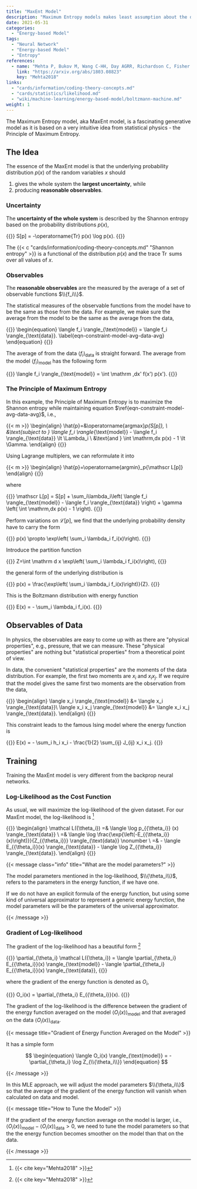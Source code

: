 ```yaml
---
title: "MaxEnt Model"
description: "Maximum Entropy models makes least assumption about the data"
date: 2021-05-31
categories:
  - "Energy-based Model"
tags:
  - "Neural Network"
  - "Energy-based Model"
  - "Entropy"
references:
  - name: "Mehta P, Bukov M, Wang C-HH, Day AGRR, Richardson C, Fisher CK, et al. A high-bias, low-variance introduction to Machine Learning for physicists. Phys Rep. 2018;810: 122. doi:10.1016/j.physrep.2019.03.001"
    link: "https://arxiv.org/abs/1803.08823"
    key: "Mehta2018"
links:
  - "cards/information/coding-theory-concepts.md"
  - "cards/statistics/likelihood.md"
  - "wiki/machine-learning/energy-based-model/boltzmann-machine.md"
weight: 1
---
```


The Maximum Entropy model, aka MaxEnt model, is a fascinating generative model as it is based on a very intuitive idea from statistical physics - the Principle of Maximum Entropy.

## The Idea

The essence of the MaxEnt model is that the underlying probability distribution $p(x)$ of the random variables $x$ should

1. gives the whole system the **largest uncertainty**, while
2. producing **reasonable observables**.

### Uncertainty

The **uncertainty of the whole system** is described by the Shannon entropy based on the probability distributions $p(x)$,

{{<m>}}
S[p] = -\operatorname{Tr} p(x) \log p(x).
{{</m>}}

The {{< c "cards/information/coding-theory-concepts.md" "Shannon entropy" >}} is a functional of the distribution $p(x)$ and the trace $\operatorname{Tr}$ sums over all values of $x$.

### Observables

The **reasonable observables** are the measured by the average of a set of observable functions $\\{f_i\\}$.

The statistical measures of the observable functions from the model have to be the same as those from the data. For example, we make sure the average from the model to be the same as the average from the data,

{{<m>}}
\begin{equation}
\langle f_i \rangle_{\text{model}} = \langle f_i \rangle_{\text{data}}.
\label{eqn-constraint-model-avg-data-avg}
\end{equation}
{{</m>}}

The average of from the data $\langle f_i \rangle_{\text{data}}$ is straight forward. The average from the model $\langle f_i \rangle_{\text{model}}$ has the following form

{{<m>}}
\langle f_i \rangle_{\text{model}} = \int \mathrm \,dx' f(x') p(x').
{{</m>}}

### The Principle of Maximum Entropy

In this example, the Principle of Maximum Entropy is to maximize the Shannon entropy while maintaining equation $\ref{eqn-constraint-model-avg-data-avg}$, i.e.,

{{< m >}}
\begin{align}
\hat{p}=&\operatorname{argmax}_p{S[p]}, \\
&\text{subject to } \langle f_i \rangle_{\text{model}} - \langle f_i \rangle_{\text{data}} \lt \Lambda_i \\
&\text{and } \int \mathrm\,dx p(x) - 1 \lt \Gamma.
\end{align}
{{</m>}}


Using Lagrange multiplers, we can reformulate it into

{{< m >}}
\begin{align}
\hat{p}=\operatorname{argmin}_p{\mathscr L[p]}
\end{align}
{{</m>}}

where

{{<m>}}
\mathscr L[p] = S[p] + \sum_i\lambda_i\left( \langle f_i \rangle_{\text{model}} - \langle f_i \rangle_{\text{data}} \right) + \gamma \left( \int \mathrm\,dx p(x) - 1 \right).
{{</m>}}

Perform variations on $\mathscr L[p]$, we find that the underlying probability density have to carry the form

{{<m>}}
p(x) \propto \exp\left( \sum_i \lambda_i f_i(x)\right).
{{</m>}}

Introduce the partition function

{{<m>}}
Z=\int \mathrm d x \exp\left( \sum_i \lambda_i f_i(x)\right),
{{</m>}}

the general form of the underlying distribution is

{{<m>}}
p(x) = \frac{\exp\left( \sum_i \lambda_i f_i(x)\right)}{Z}.
{{</m>}}

This is the Boltzmann distribution with energy function

{{<m>}}
E(x) = - \sum_i \lambda_i f_i(x).
{{</m>}}


## Observables of Data

In physics, the observables are easy to come up with as there are "physical properties", e.g., pressure, that we can measure. These "physical properties" are nothing but "statistical properties" from a theoretical point of view.

In data, the convenient "statistical properties" are the moments of the data distribution. For example, the first two moments are $x_i$ and $x_i x_j$. If we require that the model gives the same first two moments are the observation from the data,

{{<m>}}
\begin{align}
\langle x_i \rangle_{\text{model}} &= \langle x_i \rangle_{\text{data}}\\
\langle x_i x_j \rangle_{\text{model}} &= \langle x_i x_j \rangle_{\text{data}}.
\end{align}
{{</m>}}

This constraint leads to the famous Ising model where the energy function is

{{<m>}}
E(x) = - \sum_i h_i x_i - \frac{1}{2} \sum_{ij} J_{ij} x_i x_j.
{{</m>}}


## Training

Training the MaxEnt model is very different from the backprop neural networks.

### Log-Likelihood as the Cost Function

As usual, we will maximize the log-likelihood of the given dataset. For our MaxEnt model, the log-likelihood is [^Mehta2018]

{{<m>}}
\begin{align}
\mathcal L(\{\theta_i\}) =& \langle \log p_{\{\theta_i\}} (x) \rangle_{\text{data}} \\
=& \langle  \log \frac{\exp{\left(-E_{\{\theta_i\}}(x)\right)}}{Z_{\{\theta_i\}}}  \rangle_{\text{data}} \nonumber \\
=& - \langle  E_{\{\theta_i\}}(x) \rangle_{\text{data}} - \langle  \log Z_{\{\theta_i\}} \rangle_{\text{data}}.
\end{align}
{{</m>}}

{{< message class="info" title="What are the model parameters?" >}}

The model parameters mentioned in the log-likelihood, $\\{\theta_i\\}$, refers to the parameters in the energy function, if we have one.

If we do not have an explicit formula of the energy function, but using some kind of universal approximator to represent a generic energy function, the model parameters will be the parameters of the universal approximator.

{{< /message >}}


### Gradient of Log-likelihood

The gradient of the log-likelihood has a beautiful form [^Mehta2018]

{{<m>}}
\partial_{\theta_i} \mathcal L(\{\theta_i\}) = \langle \partial_{\theta_i} E_{\{\theta_i\}}(x) \rangle_{\text{model}} - \langle \partial_{\theta_i} E_{\{\theta_i\}}(x) \rangle_{\text{data}},
{{</m>}}

where the gradient of the energy function is denoted as $O_i$,

{{<m>}}
O_i(x) = \partial_{\theta_i} E_{\{\theta_i\}}(x).
{{</m>}}


The gradient of the log-likelihood is the difference between the gradient of the energy function averaged on the model $\langle O_i(x) \rangle_{\text{model}}$ and that averaged on the data $\langle O_i(x) \rangle_{\text{data}}$.

{{< message title="Gradient of Energy Function Averaged on the Model" >}}

It has a simple form

$$
\begin{equation}
\langle O_i(x) \rangle_{\text{model}} = -\partial_{\theta_i} \log Z_{\\{\theta_i\\}}
\end{equation}
$$

{{< /message >}}

In this MLE approach, we will adjust the model parameters $\\{\theta_i\\}$ so that the average of the gradient of the energy function will vanish when calculated on data and model.

{{< message title="How to Tune the Model" >}}

If the gradient of the energy function average on the model is larger, i.e.,  $\langle O_i(x) \rangle_{\text{model}} - \langle O_i(x) \rangle_{\text{data}}>0$, we need to tune the model parameters so that the the energy function becomes smoother on the model than that on the data.

{{< /message >}}


[^Mehta2018]: {{< cite key="Mehta2018" >}}